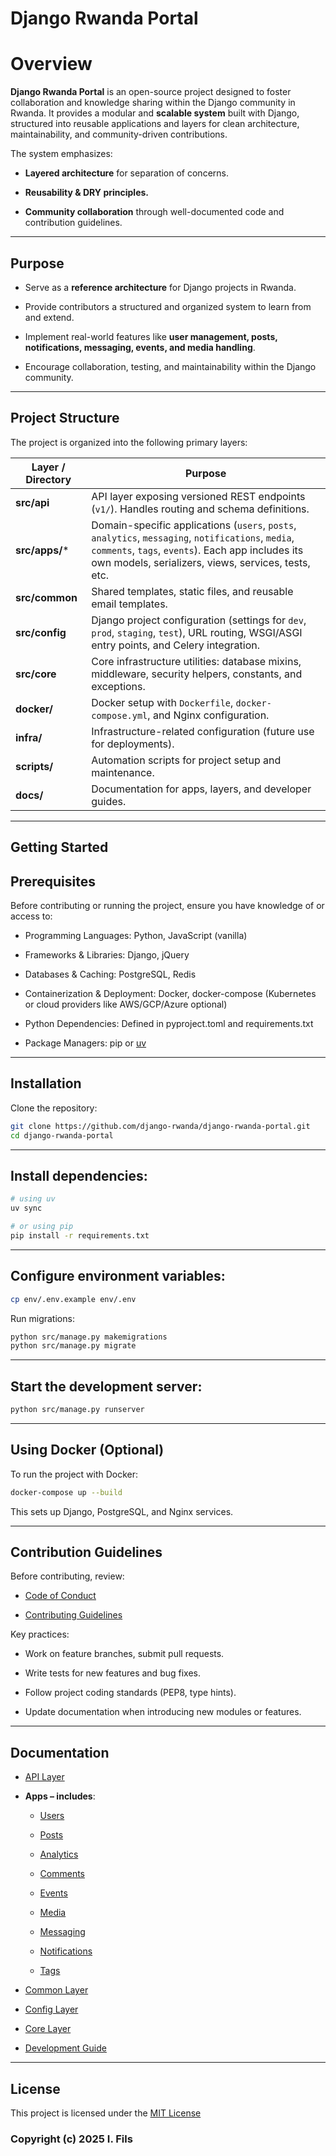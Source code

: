 # Django Rwanda Portal

# Overview

**Django Rwanda Portal** is an open-source project designed to foster collaboration and knowledge sharing within the Django community in Rwanda. It provides a modular and **scalable system** built with Django, structured into reusable applications and layers for clean architecture, maintainability, and community-driven contributions.

The system emphasizes:

- **Layered architecture** for separation of concerns.

- **Reusability & DRY principles.**

- **Community collaboration** through well-documented code and contribution guidelines.

---

## Purpose

- Serve as a **reference architecture** for Django projects in Rwanda.

- Provide contributors a structured and organized system to learn from and extend.

- Implement real-world features like **user management, posts, notifications, messaging, events, and media handling**.

- Encourage collaboration, testing, and maintainability within the Django community.

---

## Project Structure

The project is organized into the following primary layers:

| **Layer / Directory** | **Purpose** |
|------------------------|-------------|
| **src/api** | API layer exposing versioned REST endpoints (`v1/`). Handles routing and schema definitions. |
| **src/apps/*** | Domain-specific applications (`users`, `posts`, `analytics`, `messaging`, `notifications`, `media`, `comments`, `tags`, `events`). Each app includes its own models, serializers, views, services, tests, etc. |
| **src/common** | Shared templates, static files, and reusable email templates. |
| **src/config** | Django project configuration (settings for `dev`, `prod`, `staging`, `test`), URL routing, WSGI/ASGI entry points, and Celery integration. |
| **src/core** | Core infrastructure utilities: database mixins, middleware, security helpers, constants, and exceptions. |
| **docker/** | Docker setup with `Dockerfile`, `docker-compose.yml`, and Nginx configuration. |
| **infra/** | Infrastructure-related configuration (future use for deployments). |
| **scripts/** | Automation scripts for project setup and maintenance. |
| **docs/** | Documentation for apps, layers, and developer guides. |


---

## Getting Started

## Prerequisites

Before contributing or running the project, ensure you have knowledge of or access to:

- Programming Languages: Python, JavaScript (vanilla)

- Frameworks & Libraries: Django, jQuery

- Databases & Caching: PostgreSQL, Redis

- Containerization & Deployment: Docker, docker-compose (Kubernetes or cloud providers like AWS/GCP/Azure optional)

- Python Dependencies: Defined in pyproject.toml and requirements.txt

- Package Managers: pip or [uv](https://docs.astral.sh/uv/)

---

## Installation

Clone the repository:

```bash
git clone https://github.com/django-rwanda/django-rwanda-portal.git
cd django-rwanda-portal
```

---

## Install dependencies:

```bash
# using uv
uv sync

# or using pip
pip install -r requirements.txt
```

---

## Configure environment variables:

```bash
cp env/.env.example env/.env
```

Run migrations:

```bash
python src/manage.py makemigrations
python src/manage.py migrate
```

---

## Start the development server:

```bash
python src/manage.py runserver
```

---

## Using Docker (Optional)

To run the project with Docker:

```bash
docker-compose up --build
```

This sets up Django, PostgreSQL, and Nginx services.

---

## Contribution Guidelines

Before contributing, review:

- [Code of Conduct](./CODE_OF_CONDUCT.md)

- [Contributing Guidelines](./CONTRIBUTING.md)

Key practices:

- Work on feature branches, submit pull requests.

- Write tests for new features and bug fixes.

- Follow project coding standards (PEP8, type hints).

- Update documentation when introducing new modules or features.

---

## Documentation

- [API Layer](./docs/api.md)

-  **Apps – includes**:

    - [Users](./docs/apps/users.md)

    - [Posts](./docs/apps/posts.md)

    - [Analytics](./docs/apps/analytics.md)

    - [Comments](./docs/apps/comments.md)

    - [Events](./docs/apps/event.md)

    - [Media](./docs/apps/media.md)

    - [Messaging](./docs/apps/messaging.md)

    - [Notifications](./docs/apps/notification.md)

    - [Tags](./docs/apps/tags.md)

- [Common Layer](./docs/common.md)

- [Config Layer](./docs/config.md)

- [Core Layer](./docs/core.md)

- [Development Guide](./DEVELOPMENT_GUIDE.md)

---

## License

This project is licensed under the [MIT License](./LICENSE)

### Copyright (c) 2025 I. Fils